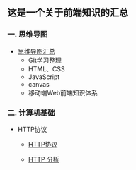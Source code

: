 ## 这是一个关于前端知识的汇总



### 一. 思维导图

* [思维导图汇总](https://github.com/lq773546837/WEB-Knowledge/tree/master/Mind%20mapping)
  + Git学习整理
  + HTML、CSS
  + JavaScript
  + canvas
  + 移动端Web前端知识体系

### 二. 计算机基础

* HTTP协议

  + [HTTP协议](https://github.com/lq773546837/WEB-Knowledge/tree/master/Computer%20Foundation/HTTP)

  + [HTTP 分析](https://github.com/lq773546837/WEB-Knowledge/tree/master/Computer%20Foundation/Analysis%20HTTP)

    ​